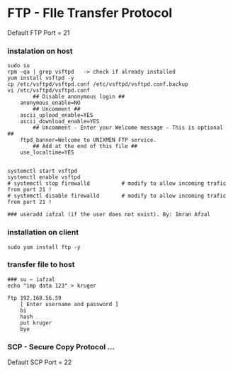 # FTP - FIle Transfer Protocol
Default FTP Port = 21 <br>

### instalation on host
```
sudo su
rpm –qa | grep vsftpd   -> check if already installed
yum install vsftpd -y
cp /etc/vsftpd/vsftpd.conf /etc/vsftpd/vsftpd.conf.backup
vi /etc/vsftpd/vsftpd.conf 
        ## Disable anonymous login ##
    anonymous_enable=NO
        ## Uncomment ##
    ascii_upload_enable=YES
    ascii_download_enable=YES
        ## Uncomment - Enter your Welcome message - This is optional ##
    ftpd_banner=Welcome to UNIXMEN FTP service.
        ## Add at the end of this file ##
    use_localtime=YES


systemctl start vsftpd
systemctl enable vsftpd
# systemctl stop firewalld          # modify to allow incoming trafic from port 21 !
# systemctl disable firewalld       # modify to allow incoming trafic from port 21 !

### useradd iafzal (if the user does not exist). By: Imran Afzal

```
### installation on client
```
sudo yum install ftp -y
```
### transfer file to host
```
### su – iafzal
echo "imp data 123" > kruger

ftp 192.168.56.59
    [ Enter username and password ]
    bi
    hash
    put kruger
    bye
```

### SCP - Secure Copy Protocol ...
Default SCP Port = 22 <br>
